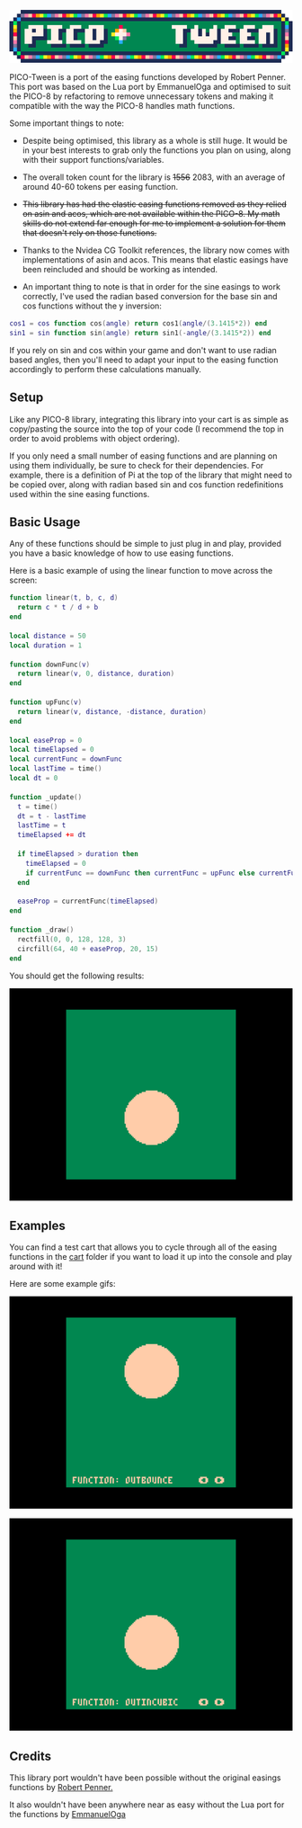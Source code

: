 ![PICO-Tween](img/logo.gif)

PICO-Tween is a port of the easing functions developed by Robert Penner. This port was based on the Lua port by EmmanuelOga 
and optimised to suit the PICO-8 by refactoring to remove unnecessary tokens and making it compatible with the way the PICO-8
handles math functions.

Some important things to note:

- Despite being optimised, this library as a whole is still huge. It would be in your best interests to grab only
the functions you plan on using, along with their support functions/variables.

- The overall token count for the library is ~~1556~~ 2083, with an average of around 40-60 tokens per easing function.

- ~~This library has had the elastic easing functions removed as they relied on asin and acos, which are not
available within the PICO-8. My math skills do not extend far enough for me to implement a solution for them 
that doesn't rely on those functions.~~

- Thanks to the Nvidea CG Toolkit references, the library now comes with implementations of asin and acos. This means
that elastic easings have been reincluded and should be working as intended.

- An important thing to note is that in order for the sine easings to work correctly, I've used the radian based
conversion for the base sin and cos functions without the y inversion:
```lua
cos1 = cos function cos(angle) return cos1(angle/(3.1415*2)) end
sin1 = sin function sin(angle) return sin1(-angle/(3.1415*2)) end
```
If you rely on sin and cos within your game and don't want to use radian based angles, then you'll need to adapt your
input to the easing function accordingly to perform these calculations manually.

## Setup

Like any PICO-8 library, integrating this library into your cart is as simple as copy/pasting the source
into the top of your code (I recommend the top in order to avoid problems with object ordering).

If you only need a small number of easing functions and are planning on using them individually, be sure to 
check for their dependencies. For example, there is a definition of Pi at the top of the library that might need to be
copied over, along with radian based sin and cos function redefinitions used within the sine easing functions.

## Basic Usage

Any of these functions should be simple to just plug in and play, provided you have a basic knowledge of how to use
easing functions.

Here is a basic example of using the linear function to move across the screen:

```lua
function linear(t, b, c, d)
  return c * t / d + b
end

local distance = 50
local duration = 1

function downFunc(v)
  return linear(v, 0, distance, duration)
end

function upFunc(v)
  return linear(v, distance, -distance, duration)
end

local easeProp = 0
local timeElapsed = 0
local currentFunc = downFunc
local lastTime = time()
local dt = 0

function _update()
  t = time()
  dt = t - lastTime
  lastTime = t
  timeElapsed += dt

  if timeElapsed > duration then
    timeElapsed = 0
    if currentFunc == downFunc then currentFunc = upFunc else currentFunc = downFunc end
  end

  easeProp = currentFunc(timeElapsed)
end

function _draw()
  rectfill(0, 0, 128, 128, 3)
  circfill(64, 40 + easeProp, 20, 15)
end
```

You should get the following results:

![Basic Usage Demo](img/basic-usage-demo.gif)

## Examples

You can find a test cart that allows you to cycle through all of the easing functions in the [cart](cart/pico-ec.p8) folder 
if you want to load it up into the console and play around with it!

Here are some example gifs:

![Bounce Out](img/bounce-out.gif)

![Out In Cubic](img/out-in-cubic.gif)

## Credits

This library port wouldn't have been possible without the original easings functions by [Robert Penner.](http://robertpenner.com/easing/)

It also wouldn't have been anywhere near as easy without the Lua port for the functions by [EmmanuelOga](https://github.com/EmmanuelOga/easing)
